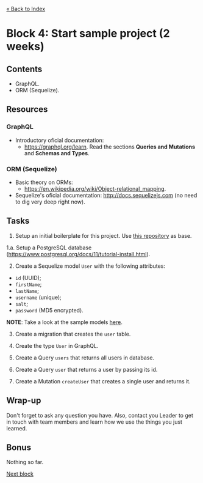 [« Back to Index](../../README.md)

# Block 4: Start sample project (2 weeks)

## Contents

- GraphQL.
- ORM (Sequelize).

## Resources

### GraphQL

- Introductory oficial documentation:
  - https://graphql.org/learn. Read the sections **Queries and Mutations** and **Schemas and Types**.

### ORM (Sequelize)

- Basic theory on ORMs:
  - https://en.wikipedia.org/wiki/Object-relational_mapping.
- Sequelize's oficial documentation: http://docs.sequelizejs.com (no need to dig very deep right now).

## Tasks

1. Setup an initial boilerplate for this project. Use [this repository](https://github.com/abelosorio/graphql-boilerplate) as base.

  1.a. Setup a PostgreSQL database (https://www.postgresql.org/docs/11/tutorial-install.html).

2. Create a Sequelize model `User` with the following attributes:
  - `id` (UUID);
  - `firstName`;
  - `lastName`;
  - `username` (unique);
  - `salt`;
  - `password` (MD5 encrypted).

**NOTE**: Take a look at the sample models [here](sample-models).

3. Create a migration that creates the `user` table.

4. Create the type `User` in GraphQL.

5. Create a Query `users` that returns all users in database.

6. Create a Query `user` that returns a user by passing its id.

7. Create a Mutation `createUser` that creates a single user and returns it.

## Wrap-up

Don't forget to ask any question you have. Also, contact you Leader to get in touch with team members and learn how we use the things you just learned.

## Bonus

Nothing so far.

[Next block](../block-4/index.md)
